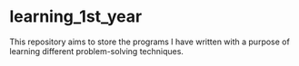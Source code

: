 # learning_1st_year
This repository aims to store the programs I have written with a purpose of learning different problem-solving techniques.
